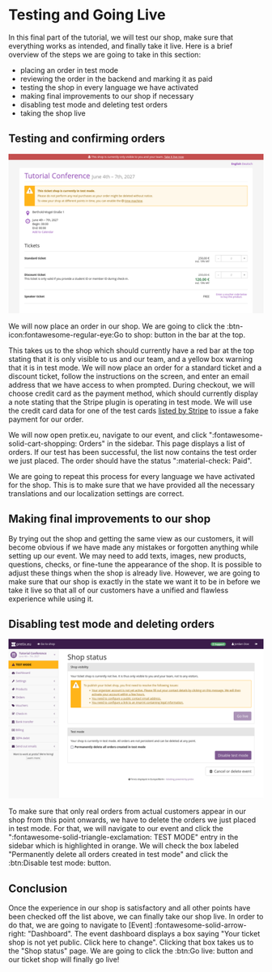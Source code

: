 # Testing and Going Live

In this final part of the tutorial, we will test our shop, make sure that everything works as intended, and finally take it live. 
Here is a brief overview of the steps we are going to take in this section: 

 - placing an order in test mode 
 - reviewing the order in the backend and marking it as paid
 - testing the shop in every language we have activated
 - making final improvements to our shop if necessary 
 - disabling test mode and deleting test orders 
 - taking the shop live

## Testing and confirming orders 

![Our shop page, titled 'Tutorial conference', listing date and location for our event and a selection of products. There is a box warning that the shop is currently in test mode.](../assets/screens/testing/shop.png "Shop screenshot") 

We will now place an order in our shop. 
We are going to click the :btn-icon:fontawesome-regular-eye:Go to shop: button in the bar at the top. 

This takes us to the shop which should currently have a red bar at the top stating that it is only visible to us and our team, and a yellow box warning that it is in test mode. 
We will now place an order for a standard ticket and a discount ticket, follow the instructions on the screen, and enter an email address that we have access to when prompted. 
During checkout, we will choose credit card as the payment method, which should currently display a note stating that the Stripe plugin is operating in test mode. 
We will use the credit card data for one of the test cards [listed by Stripe](https://docs.stripe.com/testing#cards) to issue a fake payment for our order. 

We will now open pretix.eu, navigate to our event, and click ":fontawesome-solid-cart-shopping: Orders" in the sidebar. 
This page displays a list of orders. 
If our test has been successful, the list now contains the test order we just placed. 
The order should have the status ":material-check: Paid". 

We are going to repeat this process for every language we have activated for the shop. 
This is to make sure that we have provided all the necessary translations and our localization settings are correct. 

## Making final improvements to our shop 

By trying out the shop and getting the same view as our customers, it will become obvious if we have made any mistakes or forgotten anything while setting up our event. 
We may need to add texts, images, new products, questions, checks, or fine-tune the appearance of the shop. 
It is possible to adjust these things when the shop is already live. 
However, we are going to make sure that our shop is exactly in the state we want it to be in before we take it live so that all of our customers have a unified and flawless experience while using it. 

## Disabling test mode and deleting orders 

![Page titled 'Shop status', displaying a box warning about which conditions are not met yet for the shop to go live and options to disable test mode and delete all test mode orders.](../assets/screens/testing/shop-status.png "Shop status screenshot") 

To make sure that only real orders from actual customers appear in our shop from this point onwards, we have to delete the orders we just placed in test mode. 
For that, we will navigate to our event and click the ":fontawesome-solid-triangle-exclamation: TEST MODE" entry in the sidebar which is highlighted in orange. 
We will check the box labeled "Permanently delete all orders created in test mode" and click the :btn:Disable test mode: button. 

## Conclusion 

Once the experience in our shop is satisfactory and all other points have been checked off the list above, we can finally take our shop live. 
In order to do that, we are going to navigate to [Event] :fontawesome-solid-arrow-right: "Dashboard". 
The event dashboard displays a box saying "Your ticket shop is not yet public. Click here to change". 
Clicking that box takes us to the "Shop status" page. 
We are going to click the :btn:Go live: button and our ticket shop will finally go live! 
